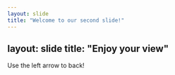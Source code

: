 ```yaml
---
layout: slide
title: "Welcome to our second slide!"
---
```

layout: slide
title: "Enjoy your view"
---
Use the left arrow to back!
